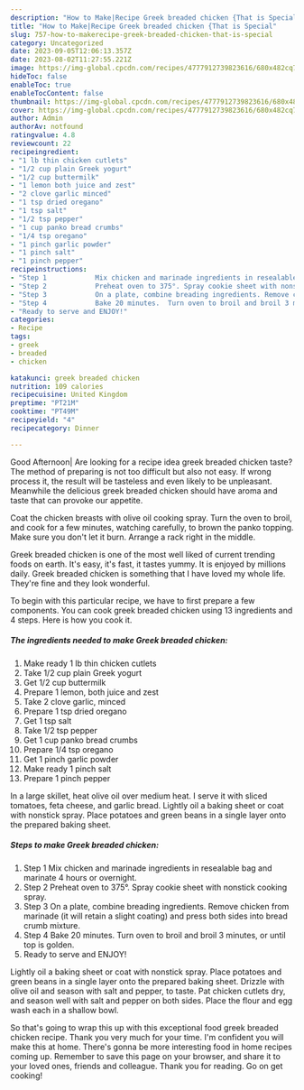 ```yaml
---
description: "How to Make|Recipe Greek breaded chicken {That is Special"
title: "How to Make|Recipe Greek breaded chicken {That is Special"
slug: 757-how-to-makerecipe-greek-breaded-chicken-that-is-special
category: Uncategorized
date: 2023-09-05T12:06:13.357Z
date: 2023-08-02T11:27:55.221Z
image: https://img-global.cpcdn.com/recipes/4777912739823616/680x482cq70/greek-breaded-chicken-recipe-main-photo.jpg
hideToc: false
enableToc: true
enableTocContent: false
thumbnail: https://img-global.cpcdn.com/recipes/4777912739823616/680x482cq70/greek-breaded-chicken-recipe-main-photo.jpg
cover: https://img-global.cpcdn.com/recipes/4777912739823616/680x482cq70/greek-breaded-chicken-recipe-main-photo.jpg
author: Admin
authorAv: notfound
ratingvalue: 4.8
reviewcount: 22
recipeingredient:
- "1 lb thin chicken cutlets"
- "1/2 cup plain Greek yogurt"
- "1/2 cup buttermilk"
- "1 lemon both juice and zest"
- "2 clove garlic minced"
- "1 tsp dried oregano"
- "1 tsp salt"
- "1/2 tsp pepper"
- "1 cup panko bread crumbs"
- "1/4 tsp oregano"
- "1 pinch garlic powder"
- "1 pinch salt"
- "1 pinch pepper"
recipeinstructions:
- "Step 1            Mix chicken and marinade ingredients in resealable bag and marinate 4 hours or overnight."
- "Step 2            Preheat oven to 375°. Spray cookie sheet with nonstick cooking spray."
- "Step 3            On a plate, combine breading ingredients. Remove chicken from marinade (it will retain a slight coating) and press both sides into bread crumb mixture."
- "Step 4            Bake 20 minutes.  Turn oven to broil and broil 3 minutes, or until top is golden."
- "Ready to serve and ENJOY!"
categories:
- Recipe
tags:
- greek
- breaded
- chicken

katakunci: greek breaded chicken 
nutrition: 109 calories
recipecuisine: United Kingdom
preptime: "PT21M"
cooktime: "PT49M"
recipeyield: "4"
recipecategory: Dinner

---
```



Good Afternoon| Are looking for a recipe idea greek breaded chicken taste? The method of preparing is not too difficult but also not easy. If wrong process it, the result will be tasteless and even likely to be unpleasant. Meanwhile the delicious greek breaded chicken should have aroma and taste that can provoke our appetite.





Coat the chicken breasts with olive oil cooking spray. Turn the oven to broil, and cook for a few minutes, watching carefully, to brown the panko topping. Make sure you don&#39;t let it burn. Arrange a rack right in the middle.

Greek breaded chicken is one of the most well liked of current trending foods on earth. It's easy, it's fast, it tastes yummy. It is enjoyed by millions daily. Greek breaded chicken is something that I have loved my whole life. They're fine and they look wonderful.


To begin with this particular recipe, we have to first prepare a few components. You can cook greek breaded chicken using 13 ingredients and 4 steps. Here is how you cook it.

<!--inarticleads1-->

##### The ingredients needed to make Greek breaded chicken:

1. Make ready 1 lb thin chicken cutlets
1. Take 1/2 cup plain Greek yogurt
1. Get 1/2 cup buttermilk
1. Prepare 1 lemon, both juice and zest
1. Take 2 clove garlic, minced
1. Prepare 1 tsp dried oregano
1. Get 1 tsp salt
1. Take 1/2 tsp pepper
1. Get 1 cup panko bread crumbs
1. Prepare 1/4 tsp oregano
1. Get 1 pinch garlic powder
1. Make ready 1 pinch salt
1. Prepare 1 pinch pepper


In a large skillet, heat olive oil over medium heat. I serve it with sliced tomatoes, feta cheese, and garlic bread. Lightly oil a baking sheet or coat with nonstick spray. Place potatoes and green beans in a single layer onto the prepared baking sheet. 

<!--inarticleads2-->

##### Steps to make Greek breaded chicken:

1. Step 1            Mix chicken and marinade ingredients in resealable bag and marinate 4 hours or overnight.
1. Step 2            Preheat oven to 375°. Spray cookie sheet with nonstick cooking spray.
1. Step 3            On a plate, combine breading ingredients. Remove chicken from marinade (it will retain a slight coating) and press both sides into bread crumb mixture.
1. Step 4            Bake 20 minutes.  Turn oven to broil and broil 3 minutes, or until top is golden.
1. Ready to serve and ENJOY!

Lightly oil a baking sheet or coat with nonstick spray. Place potatoes and green beans in a single layer onto the prepared baking sheet. Drizzle with olive oil and season with salt and pepper, to taste. Pat chicken cutlets dry, and season well with salt and pepper on both sides. Place the flour and egg wash each in a shallow bowl. 

So that's going to wrap this up with this exceptional food greek breaded chicken recipe. Thank you very much for your time. I'm confident you will make this at home. There's gonna be more interesting food in home recipes coming up. Remember to save this page on your browser, and share it to your loved ones, friends and colleague. Thank you for reading. Go on get cooking!
